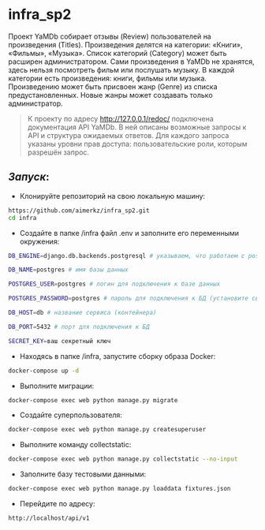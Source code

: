 # infra_sp2
Проект YaMDb собирает отзывы (Review) пользователей на произведения (Titles). Произведения делятся на категории: «Книги», «Фильмы», «Музыка». 
Список категорий (Category) может быть расширен администратором. Сами произведения в YaMDb не хранятся, здесь нельзя посмотреть фильм или послушать музыку. 
В каждой категории есть произведения: книги, фильмы или музыка. Произведению может быть присвоен жанр (Genre) из списка предустановленных. 
Новые жанры может создавать только администратор.

> К проекту по адресу http://127.0.0.1/redoc/ подключена документация API YaMDb. В ней описаны возможные запросы к API и структура ожидаемых ответов.
Для каждого запроса указаны уровни прав доступа: пользовательские роли, которым разрешён запрос.

## _Запуск_:
 - Клонируйте репозиторий на свою локальную машину:
```sh
https://github.com/aimerkz/infra_sp2.git
cd infra
```
 - Cоздайте в папке /infra файл .env и заполните его переменными окружения:
```sh
DB_ENGINE=django.db.backends.postgresql # указываем, что работаем c postgresql

DB_NAME=postgres # имя базы данных

POSTGRES_USER=postgres # логин для подключения к базе данных

POSTGRES_PASSWORD=postgres # пароль для подключения к БД (установите свой)

DB_HOST=db # название сервиса (контейнера)

DB_PORT=5432 # порт для подключения к БД

SECRET_KEY=ваш секретный ключ
```
- Находясь в папке /infra, запустите сборку образа Docker:
```sh
docker-compose up -d
```
- Выполните миграции:
```sh
docker-compose exec web python manage.py migrate
```

- Создайте суперпользователя:
```sh
docker-compose exec web python manage.py createsuperuser
```
- Выполните команду collectstatic:
```sh
docker-compose exec web python manage.py collectstatic --no-input
```
- Заполните базу тестовыми данными:
```sh
docker-compose exec web python manage.py loaddata fixtures.json
```
- Перейдите по адресу:
```sh
http://localhost/api/v1
```

